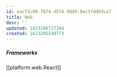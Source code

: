 ```yaml
---
id: eacf3c98-7874-4574-9dd9-8ec5fdd03ca7
title: Web
desc: ''
updated: 1623206727344
created: 1623205549773
---
```

##### Frameworks

[[platform.web.React]]

